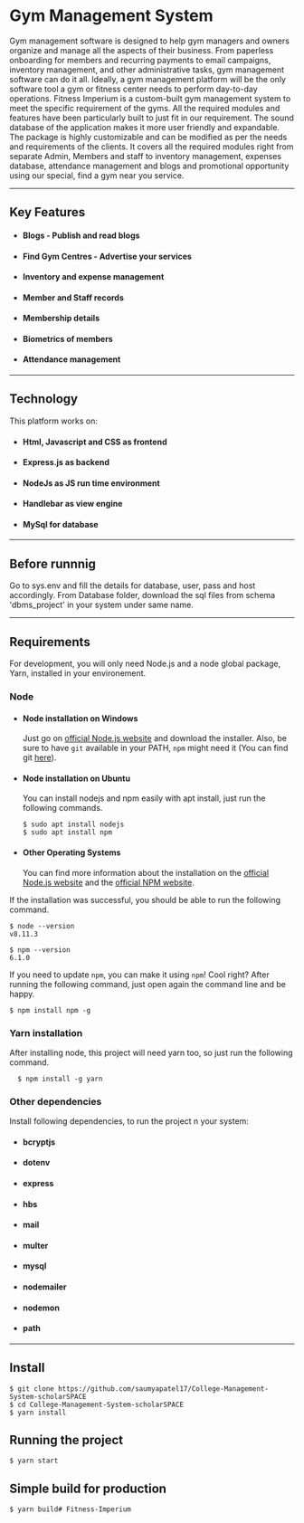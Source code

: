 # Gym Management System


Gym management software is designed to help gym managers and owners organize and manage all the aspects of their business. From paperless onboarding for members and recurring payments to email campaigns, inventory management, and other administrative tasks, gym management software can do it all. Ideally, a gym management platform will be the only software tool a gym or fitness center needs to perform day-to-day operations.
Fitness Imperium is a custom-built gym management system to meet the specific requirement of the gyms. All the required modules and features have been particularly built to just fit in our requirement. The sound database of the application makes it more user friendly and expandable. The package is highly customizable and can be modified as per the needs and requirements of the clients. It covers all the required modules right from separate Admin, Members and staff to inventory management, expenses database, attendance management and blogs and promotional opportunity using our special, find a gym near you service. 

---
## Key Features

- #### Blogs -  Publish and read blogs
- #### Find Gym Centres - Advertise your services
- #### Inventory and expense management
- #### Member and Staff records
- #### Membership details
- #### Biometrics of members
- #### Attendance management

---
## Technology

This platform works on:
- #### Html, Javascript and CSS as frontend 
- #### Express.js as backend 
- #### NodeJs as JS run time environment 
- #### Handlebar as view engine 
- #### MySql for database


---
## Before runnnig

Go to sys.env and fill the details for database, user, pass and host accordingly.
From Database folder, download the sql files from schema 'dbms_project' in your system under same name. 

---
## Requirements

For development, you will only need Node.js and a node global package, Yarn, installed in your environement.

### Node
- #### Node installation on Windows

  Just go on [official Node.js website](https://nodejs.org/) and download the installer.
Also, be sure to have `git` available in your PATH, `npm` might need it (You can find git [here](https://git-scm.com/)).

- #### Node installation on Ubuntu

  You can install nodejs and npm easily with apt install, just run the following commands.

      $ sudo apt install nodejs
      $ sudo apt install npm

- #### Other Operating Systems
  You can find more information about the installation on the [official Node.js website](https://nodejs.org/) and the [official NPM website](https://npmjs.org/).

If the installation was successful, you should be able to run the following command.

    $ node --version
    v8.11.3

    $ npm --version
    6.1.0

If you need to update `npm`, you can make it using `npm`! Cool right? After running the following command, just open again the command line and be happy.

    $ npm install npm -g

###
### Yarn installation
  After installing node, this project will need yarn too, so just run the following command.

      $ npm install -g yarn

### Other dependencies
Install following dependencies, to run the project n your system:
- #### bcryptjs
- #### dotenv
- #### express
- #### hbs
- #### mail
- #### multer
- #### mysql
- #### nodemailer
- #### nodemon
- #### path

---

## Install

    $ git clone https://github.com/saumyapatel17/College-Management-System-scholarSPACE
    $ cd College-Management-System-scholarSPACE
    $ yarn install

## Running the project

    $ yarn start

## Simple build for production

    $ yarn build# Fitness-Imperium

